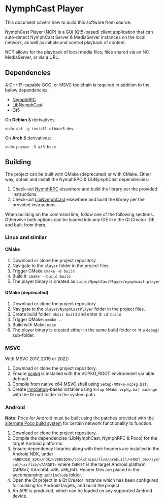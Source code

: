# NymphCast Player #

This document covers how to build this software from source.

NymphCast Player (NCP) is a GUI (Qt5-based) client application that can auto-detect NymphCast Server & MediaServer instances on the local network, as well as initiate and control playback of content. 

NCP allows for the playback of local media files, files shared via an NC MediaServer, or via a URL.


## Dependencies ##

A C++17-capable GCC, or MSVC toolchain is required in addition to the below dependencies:

- [NymphRPC](https://github.com/MayaPosch/NymphRPC)
- [LibNymphCast](https://github.com/MayaPosch/libnymphcast)
- Qt5

On **Debian** & derivatives:

```
sudo apt -y install qtbase5-dev
```

On **Arch** & derivatives:

```
sudo pacman -S qt5-base
```

## Building ##

The project can be built with QMake (deprecated) or with CMake.
Either way, obtain and install the NymphRPC & LibNymphCast dependencies:

1. Check-out [NymphRPC](https://github.com/MayaPosch/NymphRPC) elsewhere and build the library per the provided instructions.
2. Check-out [LibNymphCast](https://github.com/MayaPosch/libnymphcast) elsewhere and build the library per the provided instructions.

When building on the command line, follow one of the following sections.
Otherwise both options can be loaded into any IDE like the Qt Creator IDE and built from there.

### **Linux and similar** ###

#### CMake
1. Download or clone the project repository
2. Navigate to the `player` folder in the project files.
3. Trigger CMake `cmake -B build`
4. Build it: `cmake --build build`
5. The player binary is created as `build/NymphCastPlayer/nymphcast-player`

#### QMake (deprecated)
1. Download or clone the project repository
2. Navigate to the `player/NymphCastPlayer` folder in the project files.
3. Create build folder: `mkdir build` and enter it: `cd build`
4. Trigger QMake: `qmake ..`
5. Build with Make: `make`
6. The player binary is created either in the same build folder or in a `debug/` sub-folder.

### **MSVC** ###

With MSVC 2017, 2019 or 2022:

1. Download or clone the project repository.
2. Ensure [vcpkg](https://vcpkg.io/) is installed with the VCPKG_ROOT environment variable defined.
3. Compile from native x64 MSVC shell using `Setup-NMake-vcpkg.bat`.
4. Create [InnoSetup](https://jrsoftware.org/isinfo.php)-based installer using `Setup-NMake-vcpkg.bat package` with the IS root folder in the system path.

### **Android** ###

**Note:** Poco for Android must be built using the patches provided with the [alternate Poco build system](https://github.com/MayaPosch/Poco-build) for certain network functionality to function.

1. Download or clone the project repository.
2. Compile the dependencies (LibNymphCast, NymphRPC & Poco) for the target Android platforms.
3. Ensure dependency libraries along with their headers are installed in the Android NDK, under `<ANDROID_SDK>/ndk/<VERSION>/toolchains/llvm/prebuilt/<HOST_OS>/sysroot/usr/lib/<TARGET>` where `TARGET` is the target Android platform (ARMv7, AArch64, x86, x86_64). Header files are placed in the accompanying `usr/include` folder.
4. Open the Qt project in a Qt Creator instance which has been configured for building for Android targets, and build the project.
5. An APK is produced, which can be loaded on any supported Android device.
